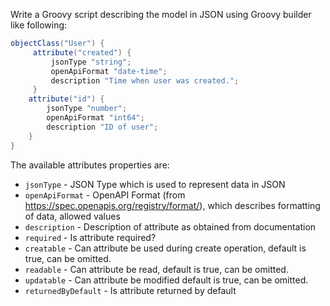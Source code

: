 Write a  Groovy script describing the model in JSON using Groovy builder like following:

```groovy
objectClass("User") {
     attribute("created") {
         jsonType "string";
         openApiFormat "date-time";
         description "Time when user was created.";
     }
    attribute("id") {
        jsonType "number";
        openApiFormat "int64";
        description "ID of user";
    }
}
```

The available attributes properties are:
 * `jsonType` - JSON Type which is used to represent data in JSON
 * `openApiFormat` - OpenAPI Format (from https://spec.openapis.org/registry/format/), which describes formatting of data, allowed values
 * `description` - Description of attribute as obtained from documentation
 * `required` - Is attribute required?
 * `creatable` - Can attribute be used during create operation, default is true, can be omitted.
 * `readable` -  Can attribute be read, default is true, can be omitted.
 * `updatable` - Can attribute be modified default is true, can be omitted.
 * `returnedByDefault` - Is attribute returned by default
